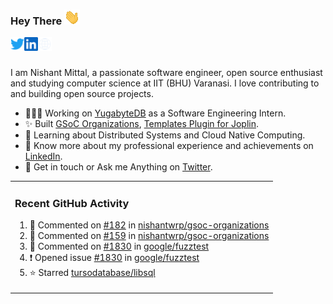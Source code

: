 ### Hey There <img src="./assets/wave.gif" width="25px">
<a href="http://urls.nishantwrp.com/github-to-twitter" target="_blank">
  <img align="left" alt="Nishant's Twitter" width="22px" src="./assets/twitter.svg" />
</a>
<a href="http://urls.nishantwrp.com/github-to-linkedin" target="_blank">
  <img align="left" alt="Nishant's LinkedIn" width="22px" src="./assets/linkedin.svg" />
</a>
<a href="http://urls.nishantwrp.com/github-to-site" target="_blank">
  <img align="left" alt="Nishant's Site" width="22px" src="./assets/globe.svg" />
</a>
<br /><br />

I am Nishant Mittal, a passionate software engineer, open source enthusiast and studying computer science at IIT (BHU) Varanasi. I love contributing to and building open source projects.

- 👨🏽‍💻 Working on [YugabyteDB](https://www.github.com/yugabyte) as a Software Engineering Intern.
- ✨ Built [GSoC Organizations](https://www.gsocorganizations.dev/), [Templates Plugin for Joplin](https://github.com/joplin/plugin-templates).
- 🌱 Learning about Distributed Systems and Cloud Native Computing.
- 🚀 Know more about my professional experience and achievements on [LinkedIn](http://urls.nishantwrp.com/github-to-linkedin).
- 💬 Get in touch or Ask me Anything on [Twitter](http://urls.nishantwrp.com/github-to-twitter).

<table><tr>
  
<td valign="top" width="100%">

### Recent GitHub Activity
<!--RECENT_ACTIVITY:start-->
1. 💬 Commented on [#182](https://github.com/nishantwrp/gsoc-organizations/pull/182#issuecomment-3241097916) in [nishantwrp/gsoc-organizations](https://github.com/nishantwrp/gsoc-organizations)<br>
2. 💬 Commented on [#159](https://github.com/nishantwrp/gsoc-organizations/pull/159#issuecomment-3227435321) in [nishantwrp/gsoc-organizations](https://github.com/nishantwrp/gsoc-organizations)<br>
3. 💬 Commented on [#1830](https://github.com/google/fuzztest/issues/1830#issuecomment-3194304272) in [google/fuzztest](https://github.com/google/fuzztest)<br>
4. ❗️ Opened issue [#1830](https://github.com/google/fuzztest/issues/1830) in [google/fuzztest](https://github.com/google/fuzztest)<br>
5. ⭐ Starred [tursodatabase/libsql](https://github.com/tursodatabase/libsql)<br>
<!--RECENT_ACTIVITY:end-->

</td>
</tr></table>
